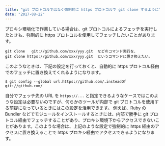 ```yaml
---
title: "git プロトコルではなく強制的に https プロトコルで git clone するようにする"
date: "2017-08-22"
---
```


プロキシ環境化で作業している場合は、git プロトコルによるフェッチを実行したときも、強制的に https プロトコルを使用してフェッチしたいことがあります。

~~~
git clone   git://github.com/xxx/yyy.git  などのコマンド実行を、
git clone https://github.com/xxx/yyy.git  というコマンドに置き換えたい。
~~~

このようなときは、下記の設定を行っておくと、自動的に https プロトコル経由でのフェッチに置き換えてくれるようになります。

~~~
$ git config --global url.https://github.com/.insteadOf git://github.com/
~~~

自分でフェッチ先の URL を `https://...` と指定できるようなケースではこのような設定は必要ないのですが、何らかのツールが内部で git プロトコルを使用する前提になっているときにはこの設定を活用できます。
例えば、Ruby の Bundler などでモジュールをインストールするときには、内部で勝手に git プロトコル経由でフェッチすることがあり、プロキシ環境下からアクセスできないことがあります。このような場合は、上記のような設定で強制的に https 経由のアクセスに置き換えることで https プロキシ経由でアクセスできるようになります。


